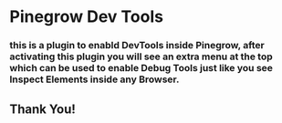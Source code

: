 # Pinegrow Dev Tools
### this is a plugin to enabld DevTools inside Pinegrow, after activating this plugin you will see an extra menu at the top which can be used to enable Debug Tools just like you see Inspect Elements inside any Browser.

## Thank You!
